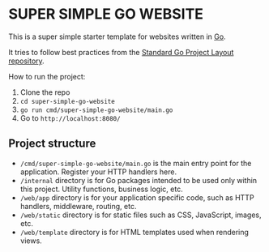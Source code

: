 # SUPER SIMPLE GO WEBSITE

This is a super simple starter template for websites written in [Go](https://go.dev/).

It tries to follow best practices from the [Standard Go Project Layout repository](https://github.com/golang-standards/project-layout).

How to run the project:

1. Clone the repo
1. `cd super-simple-go-website`
1. `go run cmd/super-simple-go-website/main.go` 
1. Go to `http://localhost:8080/`

## Project structure

- `/cmd/super-simple-go-website/main.go` is the main entry point for the application. Register your HTTP handlers here.
- `/internal` directory is for Go packages intended to be used only within this project. Utility functions, business logic, etc.
- `/web/app` directory is for your application specific code, such as HTTP handlers, middleware, routing, etc.
- `/web/static` directory is for static files such as CSS, JavaScript, images, etc.
- `/web/template` directory is for HTML templates used when rendering views.
